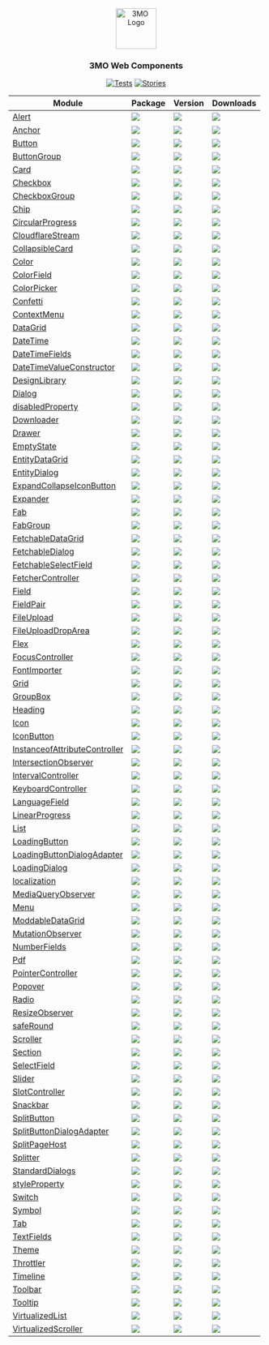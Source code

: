 
<div align="center">
<a href="https://3mo.de">
<img src="https://www.3mo.de/wp-content/themes/3mo/assets/images/logo_3mo.svg" alt="3MO Logo" width="80" height="80">
</a>

<h3>3MO Web Components</h3>

[![Tests](https://img.shields.io/github/actions/workflow/status/3mo-esolutions/web-components/development.yml?logo=github&style=for-the-badge&label=Tests)](https://3mo-esolutions.github.io/web-components/actions/workflows/development.yml)
[![Stories](https://img.shields.io/badge/-Stories-pink.svg?logo=storybook&style=for-the-badge)](https://3mo-esolutions.github.io/web-components/)


| Module  | Package | Version | Downloads |
| ------- | ------- | ------- | --------- |
| [Alert](packages/Alert) | [![](https://img.shields.io/badge/%403mo%2Falert-8A2BE2?style=for-the-badge&logo=npm&logoColor=red&color=white)](https://www.npmjs.com/package/@3mo/alert) | [![](https://img.shields.io/npm/v/%403mo%2Falert?style=for-the-badge&label=)](https://www.npmjs.com/package/@3mo/alert) | [![](https://img.shields.io/npm/dm/%403mo%2Falert?style=for-the-badge&label=&color=blue)](https://www.npmjs.com/package/@3mo/alert) |
| [Anchor](packages/Anchor) | [![](https://img.shields.io/badge/%403mo%2Fanchor-8A2BE2?style=for-the-badge&logo=npm&logoColor=red&color=white)](https://www.npmjs.com/package/@3mo/anchor) | [![](https://img.shields.io/npm/v/%403mo%2Fanchor?style=for-the-badge&label=)](https://www.npmjs.com/package/@3mo/anchor) | [![](https://img.shields.io/npm/dm/%403mo%2Fanchor?style=for-the-badge&label=&color=blue)](https://www.npmjs.com/package/@3mo/anchor) |
| [Button](packages/Button) | [![](https://img.shields.io/badge/%403mo%2Fbutton-8A2BE2?style=for-the-badge&logo=npm&logoColor=red&color=white)](https://www.npmjs.com/package/@3mo/button) | [![](https://img.shields.io/npm/v/%403mo%2Fbutton?style=for-the-badge&label=)](https://www.npmjs.com/package/@3mo/button) | [![](https://img.shields.io/npm/dm/%403mo%2Fbutton?style=for-the-badge&label=&color=blue)](https://www.npmjs.com/package/@3mo/button) |
| [ButtonGroup](packages/ButtonGroup) | [![](https://img.shields.io/badge/%403mo%2Fbutton--group-8A2BE2?style=for-the-badge&logo=npm&logoColor=red&color=white)](https://www.npmjs.com/package/@3mo/button-group) | [![](https://img.shields.io/npm/v/%403mo%2Fbutton-group?style=for-the-badge&label=)](https://www.npmjs.com/package/@3mo/button-group) | [![](https://img.shields.io/npm/dm/%403mo%2Fbutton-group?style=for-the-badge&label=&color=blue)](https://www.npmjs.com/package/@3mo/button-group) |
| [Card](packages/Card) | [![](https://img.shields.io/badge/%403mo%2Fcard-8A2BE2?style=for-the-badge&logo=npm&logoColor=red&color=white)](https://www.npmjs.com/package/@3mo/card) | [![](https://img.shields.io/npm/v/%403mo%2Fcard?style=for-the-badge&label=)](https://www.npmjs.com/package/@3mo/card) | [![](https://img.shields.io/npm/dm/%403mo%2Fcard?style=for-the-badge&label=&color=blue)](https://www.npmjs.com/package/@3mo/card) |
| [Checkbox](packages/Checkbox) | [![](https://img.shields.io/badge/%403mo%2Fcheckbox-8A2BE2?style=for-the-badge&logo=npm&logoColor=red&color=white)](https://www.npmjs.com/package/@3mo/checkbox) | [![](https://img.shields.io/npm/v/%403mo%2Fcheckbox?style=for-the-badge&label=)](https://www.npmjs.com/package/@3mo/checkbox) | [![](https://img.shields.io/npm/dm/%403mo%2Fcheckbox?style=for-the-badge&label=&color=blue)](https://www.npmjs.com/package/@3mo/checkbox) |
| [CheckboxGroup](packages/CheckboxGroup) | [![](https://img.shields.io/badge/%403mo%2Fcheckbox--group-8A2BE2?style=for-the-badge&logo=npm&logoColor=red&color=white)](https://www.npmjs.com/package/@3mo/checkbox-group) | [![](https://img.shields.io/npm/v/%403mo%2Fcheckbox-group?style=for-the-badge&label=)](https://www.npmjs.com/package/@3mo/checkbox-group) | [![](https://img.shields.io/npm/dm/%403mo%2Fcheckbox-group?style=for-the-badge&label=&color=blue)](https://www.npmjs.com/package/@3mo/checkbox-group) |
| [Chip](packages/Chip) | [![](https://img.shields.io/badge/%403mo%2Fchip-8A2BE2?style=for-the-badge&logo=npm&logoColor=red&color=white)](https://www.npmjs.com/package/@3mo/chip) | [![](https://img.shields.io/npm/v/%403mo%2Fchip?style=for-the-badge&label=)](https://www.npmjs.com/package/@3mo/chip) | [![](https://img.shields.io/npm/dm/%403mo%2Fchip?style=for-the-badge&label=&color=blue)](https://www.npmjs.com/package/@3mo/chip) |
| [CircularProgress](packages/CircularProgress) | [![](https://img.shields.io/badge/%403mo%2Fcircular--progress-8A2BE2?style=for-the-badge&logo=npm&logoColor=red&color=white)](https://www.npmjs.com/package/@3mo/circular-progress) | [![](https://img.shields.io/npm/v/%403mo%2Fcircular-progress?style=for-the-badge&label=)](https://www.npmjs.com/package/@3mo/circular-progress) | [![](https://img.shields.io/npm/dm/%403mo%2Fcircular-progress?style=for-the-badge&label=&color=blue)](https://www.npmjs.com/package/@3mo/circular-progress) |
| [CloudflareStream](packages/CloudflareStream) | [![](https://img.shields.io/badge/%403mo%2Fcloudflare--stream-8A2BE2?style=for-the-badge&logo=npm&logoColor=red&color=white)](https://www.npmjs.com/package/@3mo/cloudflare-stream) | [![](https://img.shields.io/npm/v/%403mo%2Fcloudflare-stream?style=for-the-badge&label=)](https://www.npmjs.com/package/@3mo/cloudflare-stream) | [![](https://img.shields.io/npm/dm/%403mo%2Fcloudflare-stream?style=for-the-badge&label=&color=blue)](https://www.npmjs.com/package/@3mo/cloudflare-stream) |
| [CollapsibleCard](packages/CollapsibleCard) | [![](https://img.shields.io/badge/%403mo%2Fcollapsible--card-8A2BE2?style=for-the-badge&logo=npm&logoColor=red&color=white)](https://www.npmjs.com/package/@3mo/collapsible-card) | [![](https://img.shields.io/npm/v/%403mo%2Fcollapsible-card?style=for-the-badge&label=)](https://www.npmjs.com/package/@3mo/collapsible-card) | [![](https://img.shields.io/npm/dm/%403mo%2Fcollapsible-card?style=for-the-badge&label=&color=blue)](https://www.npmjs.com/package/@3mo/collapsible-card) |
| [Color](packages/Color) | [![](https://img.shields.io/badge/%403mo%2Fcolor-8A2BE2?style=for-the-badge&logo=npm&logoColor=red&color=white)](https://www.npmjs.com/package/@3mo/color) | [![](https://img.shields.io/npm/v/%403mo%2Fcolor?style=for-the-badge&label=)](https://www.npmjs.com/package/@3mo/color) | [![](https://img.shields.io/npm/dm/%403mo%2Fcolor?style=for-the-badge&label=&color=blue)](https://www.npmjs.com/package/@3mo/color) |
| [ColorField](packages/ColorField) | [![](https://img.shields.io/badge/%403mo%2Fcolor--field-8A2BE2?style=for-the-badge&logo=npm&logoColor=red&color=white)](https://www.npmjs.com/package/@3mo/color-field) | [![](https://img.shields.io/npm/v/%403mo%2Fcolor-field?style=for-the-badge&label=)](https://www.npmjs.com/package/@3mo/color-field) | [![](https://img.shields.io/npm/dm/%403mo%2Fcolor-field?style=for-the-badge&label=&color=blue)](https://www.npmjs.com/package/@3mo/color-field) |
| [ColorPicker](packages/ColorPicker) | [![](https://img.shields.io/badge/%403mo%2Fcolor--picker-8A2BE2?style=for-the-badge&logo=npm&logoColor=red&color=white)](https://www.npmjs.com/package/@3mo/color-picker) | [![](https://img.shields.io/npm/v/%403mo%2Fcolor-picker?style=for-the-badge&label=)](https://www.npmjs.com/package/@3mo/color-picker) | [![](https://img.shields.io/npm/dm/%403mo%2Fcolor-picker?style=for-the-badge&label=&color=blue)](https://www.npmjs.com/package/@3mo/color-picker) |
| [Confetti](packages/Confetti) | [![](https://img.shields.io/badge/%403mo%2Fconfetti-8A2BE2?style=for-the-badge&logo=npm&logoColor=red&color=white)](https://www.npmjs.com/package/@3mo/confetti) | [![](https://img.shields.io/npm/v/%403mo%2Fconfetti?style=for-the-badge&label=)](https://www.npmjs.com/package/@3mo/confetti) | [![](https://img.shields.io/npm/dm/%403mo%2Fconfetti?style=for-the-badge&label=&color=blue)](https://www.npmjs.com/package/@3mo/confetti) |
| [ContextMenu](packages/ContextMenu) | [![](https://img.shields.io/badge/%403mo%2Fcontext--menu-8A2BE2?style=for-the-badge&logo=npm&logoColor=red&color=white)](https://www.npmjs.com/package/@3mo/context-menu) | [![](https://img.shields.io/npm/v/%403mo%2Fcontext-menu?style=for-the-badge&label=)](https://www.npmjs.com/package/@3mo/context-menu) | [![](https://img.shields.io/npm/dm/%403mo%2Fcontext-menu?style=for-the-badge&label=&color=blue)](https://www.npmjs.com/package/@3mo/context-menu) |
| [DataGrid](packages/DataGrid) | [![](https://img.shields.io/badge/%403mo%2Fdata--grid-8A2BE2?style=for-the-badge&logo=npm&logoColor=red&color=white)](https://www.npmjs.com/package/@3mo/data-grid) | [![](https://img.shields.io/npm/v/%403mo%2Fdata-grid?style=for-the-badge&label=)](https://www.npmjs.com/package/@3mo/data-grid) | [![](https://img.shields.io/npm/dm/%403mo%2Fdata-grid?style=for-the-badge&label=&color=blue)](https://www.npmjs.com/package/@3mo/data-grid) |
| [DateTime](packages/DateTime) | [![](https://img.shields.io/badge/%403mo%2Fdate--time-8A2BE2?style=for-the-badge&logo=npm&logoColor=red&color=white)](https://www.npmjs.com/package/@3mo/date-time) | [![](https://img.shields.io/npm/v/%403mo%2Fdate-time?style=for-the-badge&label=)](https://www.npmjs.com/package/@3mo/date-time) | [![](https://img.shields.io/npm/dm/%403mo%2Fdate-time?style=for-the-badge&label=&color=blue)](https://www.npmjs.com/package/@3mo/date-time) |
| [DateTimeFields](packages/DateTimeFields) | [![](https://img.shields.io/badge/%403mo%2Fdate--time--fields-8A2BE2?style=for-the-badge&logo=npm&logoColor=red&color=white)](https://www.npmjs.com/package/@3mo/date-time-fields) | [![](https://img.shields.io/npm/v/%403mo%2Fdate-time-fields?style=for-the-badge&label=)](https://www.npmjs.com/package/@3mo/date-time-fields) | [![](https://img.shields.io/npm/dm/%403mo%2Fdate-time-fields?style=for-the-badge&label=&color=blue)](https://www.npmjs.com/package/@3mo/date-time-fields) |
| [DateTimeValueConstructor](packages/DateTimeValueConstructor) | [![](https://img.shields.io/badge/%403mo%2Fdate--time--value--constructor-8A2BE2?style=for-the-badge&logo=npm&logoColor=red&color=white)](https://www.npmjs.com/package/@3mo/date-time-value-constructor) | [![](https://img.shields.io/npm/v/%403mo%2Fdate-time-value-constructor?style=for-the-badge&label=)](https://www.npmjs.com/package/@3mo/date-time-value-constructor) | [![](https://img.shields.io/npm/dm/%403mo%2Fdate-time-value-constructor?style=for-the-badge&label=&color=blue)](https://www.npmjs.com/package/@3mo/date-time-value-constructor) |
| [DesignLibrary](packages/DesignLibrary) | [![](https://img.shields.io/badge/%403mo%2Fdel-8A2BE2?style=for-the-badge&logo=npm&logoColor=red&color=white)](https://www.npmjs.com/package/@3mo/del) | [![](https://img.shields.io/npm/v/%403mo%2Fdel?style=for-the-badge&label=)](https://www.npmjs.com/package/@3mo/del) | [![](https://img.shields.io/npm/dm/%403mo%2Fdel?style=for-the-badge&label=&color=blue)](https://www.npmjs.com/package/@3mo/del) |
| [Dialog](packages/Dialog) | [![](https://img.shields.io/badge/%403mo%2Fdialog-8A2BE2?style=for-the-badge&logo=npm&logoColor=red&color=white)](https://www.npmjs.com/package/@3mo/dialog) | [![](https://img.shields.io/npm/v/%403mo%2Fdialog?style=for-the-badge&label=)](https://www.npmjs.com/package/@3mo/dialog) | [![](https://img.shields.io/npm/dm/%403mo%2Fdialog?style=for-the-badge&label=&color=blue)](https://www.npmjs.com/package/@3mo/dialog) |
| [disabledProperty](packages/disabledProperty) | [![](https://img.shields.io/badge/%403mo%2Fdisabled--property-8A2BE2?style=for-the-badge&logo=npm&logoColor=red&color=white)](https://www.npmjs.com/package/@3mo/disabled-property) | [![](https://img.shields.io/npm/v/%403mo%2Fdisabled-property?style=for-the-badge&label=)](https://www.npmjs.com/package/@3mo/disabled-property) | [![](https://img.shields.io/npm/dm/%403mo%2Fdisabled-property?style=for-the-badge&label=&color=blue)](https://www.npmjs.com/package/@3mo/disabled-property) |
| [Downloader](packages/Downloader) | [![](https://img.shields.io/badge/%403mo%2Fdownloader-8A2BE2?style=for-the-badge&logo=npm&logoColor=red&color=white)](https://www.npmjs.com/package/@3mo/downloader) | [![](https://img.shields.io/npm/v/%403mo%2Fdownloader?style=for-the-badge&label=)](https://www.npmjs.com/package/@3mo/downloader) | [![](https://img.shields.io/npm/dm/%403mo%2Fdownloader?style=for-the-badge&label=&color=blue)](https://www.npmjs.com/package/@3mo/downloader) |
| [Drawer](packages/Drawer) | [![](https://img.shields.io/badge/%403mo%2Fdrawer-8A2BE2?style=for-the-badge&logo=npm&logoColor=red&color=white)](https://www.npmjs.com/package/@3mo/drawer) | [![](https://img.shields.io/npm/v/%403mo%2Fdrawer?style=for-the-badge&label=)](https://www.npmjs.com/package/@3mo/drawer) | [![](https://img.shields.io/npm/dm/%403mo%2Fdrawer?style=for-the-badge&label=&color=blue)](https://www.npmjs.com/package/@3mo/drawer) |
| [EmptyState](packages/EmptyState) | [![](https://img.shields.io/badge/%403mo%2Fempty--state-8A2BE2?style=for-the-badge&logo=npm&logoColor=red&color=white)](https://www.npmjs.com/package/@3mo/empty-state) | [![](https://img.shields.io/npm/v/%403mo%2Fempty-state?style=for-the-badge&label=)](https://www.npmjs.com/package/@3mo/empty-state) | [![](https://img.shields.io/npm/dm/%403mo%2Fempty-state?style=for-the-badge&label=&color=blue)](https://www.npmjs.com/package/@3mo/empty-state) |
| [EntityDataGrid](packages/EntityDataGrid) | [![](https://img.shields.io/badge/%403mo%2Fentity--data--grid-8A2BE2?style=for-the-badge&logo=npm&logoColor=red&color=white)](https://www.npmjs.com/package/@3mo/entity-data-grid) | [![](https://img.shields.io/npm/v/%403mo%2Fentity-data-grid?style=for-the-badge&label=)](https://www.npmjs.com/package/@3mo/entity-data-grid) | [![](https://img.shields.io/npm/dm/%403mo%2Fentity-data-grid?style=for-the-badge&label=&color=blue)](https://www.npmjs.com/package/@3mo/entity-data-grid) |
| [EntityDialog](packages/EntityDialog) | [![](https://img.shields.io/badge/%403mo%2Fentity--dialog-8A2BE2?style=for-the-badge&logo=npm&logoColor=red&color=white)](https://www.npmjs.com/package/@3mo/entity-dialog) | [![](https://img.shields.io/npm/v/%403mo%2Fentity-dialog?style=for-the-badge&label=)](https://www.npmjs.com/package/@3mo/entity-dialog) | [![](https://img.shields.io/npm/dm/%403mo%2Fentity-dialog?style=for-the-badge&label=&color=blue)](https://www.npmjs.com/package/@3mo/entity-dialog) |
| [ExpandCollapseIconButton](packages/ExpandCollapseIconButton) | [![](https://img.shields.io/badge/%403mo%2Fexpand--collapse--icon--button-8A2BE2?style=for-the-badge&logo=npm&logoColor=red&color=white)](https://www.npmjs.com/package/@3mo/expand-collapse-icon-button) | [![](https://img.shields.io/npm/v/%403mo%2Fexpand-collapse-icon-button?style=for-the-badge&label=)](https://www.npmjs.com/package/@3mo/expand-collapse-icon-button) | [![](https://img.shields.io/npm/dm/%403mo%2Fexpand-collapse-icon-button?style=for-the-badge&label=&color=blue)](https://www.npmjs.com/package/@3mo/expand-collapse-icon-button) |
| [Expander](packages/Expander) | [![](https://img.shields.io/badge/%403mo%2Fexpander-8A2BE2?style=for-the-badge&logo=npm&logoColor=red&color=white)](https://www.npmjs.com/package/@3mo/expander) | [![](https://img.shields.io/npm/v/%403mo%2Fexpander?style=for-the-badge&label=)](https://www.npmjs.com/package/@3mo/expander) | [![](https://img.shields.io/npm/dm/%403mo%2Fexpander?style=for-the-badge&label=&color=blue)](https://www.npmjs.com/package/@3mo/expander) |
| [Fab](packages/Fab) | [![](https://img.shields.io/badge/%403mo%2Ffab-8A2BE2?style=for-the-badge&logo=npm&logoColor=red&color=white)](https://www.npmjs.com/package/@3mo/fab) | [![](https://img.shields.io/npm/v/%403mo%2Ffab?style=for-the-badge&label=)](https://www.npmjs.com/package/@3mo/fab) | [![](https://img.shields.io/npm/dm/%403mo%2Ffab?style=for-the-badge&label=&color=blue)](https://www.npmjs.com/package/@3mo/fab) |
| [FabGroup](packages/FabGroup) | [![](https://img.shields.io/badge/%403mo%2Ffab--group-8A2BE2?style=for-the-badge&logo=npm&logoColor=red&color=white)](https://www.npmjs.com/package/@3mo/fab-group) | [![](https://img.shields.io/npm/v/%403mo%2Ffab-group?style=for-the-badge&label=)](https://www.npmjs.com/package/@3mo/fab-group) | [![](https://img.shields.io/npm/dm/%403mo%2Ffab-group?style=for-the-badge&label=&color=blue)](https://www.npmjs.com/package/@3mo/fab-group) |
| [FetchableDataGrid](packages/FetchableDataGrid) | [![](https://img.shields.io/badge/%403mo%2Ffetchable--data--grid-8A2BE2?style=for-the-badge&logo=npm&logoColor=red&color=white)](https://www.npmjs.com/package/@3mo/fetchable-data-grid) | [![](https://img.shields.io/npm/v/%403mo%2Ffetchable-data-grid?style=for-the-badge&label=)](https://www.npmjs.com/package/@3mo/fetchable-data-grid) | [![](https://img.shields.io/npm/dm/%403mo%2Ffetchable-data-grid?style=for-the-badge&label=&color=blue)](https://www.npmjs.com/package/@3mo/fetchable-data-grid) |
| [FetchableDialog](packages/FetchableDialog) | [![](https://img.shields.io/badge/%403mo%2Ffetchable--dialog-8A2BE2?style=for-the-badge&logo=npm&logoColor=red&color=white)](https://www.npmjs.com/package/@3mo/fetchable-dialog) | [![](https://img.shields.io/npm/v/%403mo%2Ffetchable-dialog?style=for-the-badge&label=)](https://www.npmjs.com/package/@3mo/fetchable-dialog) | [![](https://img.shields.io/npm/dm/%403mo%2Ffetchable-dialog?style=for-the-badge&label=&color=blue)](https://www.npmjs.com/package/@3mo/fetchable-dialog) |
| [FetchableSelectField](packages/FetchableSelectField) | [![](https://img.shields.io/badge/%403mo%2Ffetchable--select--field-8A2BE2?style=for-the-badge&logo=npm&logoColor=red&color=white)](https://www.npmjs.com/package/@3mo/fetchable-select-field) | [![](https://img.shields.io/npm/v/%403mo%2Ffetchable-select-field?style=for-the-badge&label=)](https://www.npmjs.com/package/@3mo/fetchable-select-field) | [![](https://img.shields.io/npm/dm/%403mo%2Ffetchable-select-field?style=for-the-badge&label=&color=blue)](https://www.npmjs.com/package/@3mo/fetchable-select-field) |
| [FetcherController](packages/FetcherController) | [![](https://img.shields.io/badge/%403mo%2Ffetcher--controller-8A2BE2?style=for-the-badge&logo=npm&logoColor=red&color=white)](https://www.npmjs.com/package/@3mo/fetcher-controller) | [![](https://img.shields.io/npm/v/%403mo%2Ffetcher-controller?style=for-the-badge&label=)](https://www.npmjs.com/package/@3mo/fetcher-controller) | [![](https://img.shields.io/npm/dm/%403mo%2Ffetcher-controller?style=for-the-badge&label=&color=blue)](https://www.npmjs.com/package/@3mo/fetcher-controller) |
| [Field](packages/Field) | [![](https://img.shields.io/badge/%403mo%2Ffield-8A2BE2?style=for-the-badge&logo=npm&logoColor=red&color=white)](https://www.npmjs.com/package/@3mo/field) | [![](https://img.shields.io/npm/v/%403mo%2Ffield?style=for-the-badge&label=)](https://www.npmjs.com/package/@3mo/field) | [![](https://img.shields.io/npm/dm/%403mo%2Ffield?style=for-the-badge&label=&color=blue)](https://www.npmjs.com/package/@3mo/field) |
| [FieldPair](packages/FieldPair) | [![](https://img.shields.io/badge/%403mo%2Ffield--pair-8A2BE2?style=for-the-badge&logo=npm&logoColor=red&color=white)](https://www.npmjs.com/package/@3mo/field-pair) | [![](https://img.shields.io/npm/v/%403mo%2Ffield-pair?style=for-the-badge&label=)](https://www.npmjs.com/package/@3mo/field-pair) | [![](https://img.shields.io/npm/dm/%403mo%2Ffield-pair?style=for-the-badge&label=&color=blue)](https://www.npmjs.com/package/@3mo/field-pair) |
| [FileUpload](packages/FileUpload) | [![](https://img.shields.io/badge/%403mo%2Ffile--upload-8A2BE2?style=for-the-badge&logo=npm&logoColor=red&color=white)](https://www.npmjs.com/package/@3mo/file-upload) | [![](https://img.shields.io/npm/v/%403mo%2Ffile-upload?style=for-the-badge&label=)](https://www.npmjs.com/package/@3mo/file-upload) | [![](https://img.shields.io/npm/dm/%403mo%2Ffile-upload?style=for-the-badge&label=&color=blue)](https://www.npmjs.com/package/@3mo/file-upload) |
| [FileUploadDropArea](packages/FileUploadDropArea) | [![](https://img.shields.io/badge/%403mo%2Ffile--upload--drop--area-8A2BE2?style=for-the-badge&logo=npm&logoColor=red&color=white)](https://www.npmjs.com/package/@3mo/file-upload-drop-area) | [![](https://img.shields.io/npm/v/%403mo%2Ffile-upload-drop-area?style=for-the-badge&label=)](https://www.npmjs.com/package/@3mo/file-upload-drop-area) | [![](https://img.shields.io/npm/dm/%403mo%2Ffile-upload-drop-area?style=for-the-badge&label=&color=blue)](https://www.npmjs.com/package/@3mo/file-upload-drop-area) |
| [Flex](packages/Flex) | [![](https://img.shields.io/badge/%403mo%2Fflex-8A2BE2?style=for-the-badge&logo=npm&logoColor=red&color=white)](https://www.npmjs.com/package/@3mo/flex) | [![](https://img.shields.io/npm/v/%403mo%2Fflex?style=for-the-badge&label=)](https://www.npmjs.com/package/@3mo/flex) | [![](https://img.shields.io/npm/dm/%403mo%2Fflex?style=for-the-badge&label=&color=blue)](https://www.npmjs.com/package/@3mo/flex) |
| [FocusController](packages/FocusController) | [![](https://img.shields.io/badge/%403mo%2Ffocus--controller-8A2BE2?style=for-the-badge&logo=npm&logoColor=red&color=white)](https://www.npmjs.com/package/@3mo/focus-controller) | [![](https://img.shields.io/npm/v/%403mo%2Ffocus-controller?style=for-the-badge&label=)](https://www.npmjs.com/package/@3mo/focus-controller) | [![](https://img.shields.io/npm/dm/%403mo%2Ffocus-controller?style=for-the-badge&label=&color=blue)](https://www.npmjs.com/package/@3mo/focus-controller) |
| [FontImporter](packages/FontImporter) | [![](https://img.shields.io/badge/%403mo%2Ffont--importer-8A2BE2?style=for-the-badge&logo=npm&logoColor=red&color=white)](https://www.npmjs.com/package/@3mo/font-importer) | [![](https://img.shields.io/npm/v/%403mo%2Ffont-importer?style=for-the-badge&label=)](https://www.npmjs.com/package/@3mo/font-importer) | [![](https://img.shields.io/npm/dm/%403mo%2Ffont-importer?style=for-the-badge&label=&color=blue)](https://www.npmjs.com/package/@3mo/font-importer) |
| [Grid](packages/Grid) | [![](https://img.shields.io/badge/%403mo%2Fgrid-8A2BE2?style=for-the-badge&logo=npm&logoColor=red&color=white)](https://www.npmjs.com/package/@3mo/grid) | [![](https://img.shields.io/npm/v/%403mo%2Fgrid?style=for-the-badge&label=)](https://www.npmjs.com/package/@3mo/grid) | [![](https://img.shields.io/npm/dm/%403mo%2Fgrid?style=for-the-badge&label=&color=blue)](https://www.npmjs.com/package/@3mo/grid) |
| [GroupBox](packages/GroupBox) | [![](https://img.shields.io/badge/%403mo%2Fgroup--box-8A2BE2?style=for-the-badge&logo=npm&logoColor=red&color=white)](https://www.npmjs.com/package/@3mo/group-box) | [![](https://img.shields.io/npm/v/%403mo%2Fgroup-box?style=for-the-badge&label=)](https://www.npmjs.com/package/@3mo/group-box) | [![](https://img.shields.io/npm/dm/%403mo%2Fgroup-box?style=for-the-badge&label=&color=blue)](https://www.npmjs.com/package/@3mo/group-box) |
| [Heading](packages/Heading) | [![](https://img.shields.io/badge/%403mo%2Fheading-8A2BE2?style=for-the-badge&logo=npm&logoColor=red&color=white)](https://www.npmjs.com/package/@3mo/heading) | [![](https://img.shields.io/npm/v/%403mo%2Fheading?style=for-the-badge&label=)](https://www.npmjs.com/package/@3mo/heading) | [![](https://img.shields.io/npm/dm/%403mo%2Fheading?style=for-the-badge&label=&color=blue)](https://www.npmjs.com/package/@3mo/heading) |
| [Icon](packages/Icon) | [![](https://img.shields.io/badge/%403mo%2Ficon-8A2BE2?style=for-the-badge&logo=npm&logoColor=red&color=white)](https://www.npmjs.com/package/@3mo/icon) | [![](https://img.shields.io/npm/v/%403mo%2Ficon?style=for-the-badge&label=)](https://www.npmjs.com/package/@3mo/icon) | [![](https://img.shields.io/npm/dm/%403mo%2Ficon?style=for-the-badge&label=&color=blue)](https://www.npmjs.com/package/@3mo/icon) |
| [IconButton](packages/IconButton) | [![](https://img.shields.io/badge/%403mo%2Ficon--button-8A2BE2?style=for-the-badge&logo=npm&logoColor=red&color=white)](https://www.npmjs.com/package/@3mo/icon-button) | [![](https://img.shields.io/npm/v/%403mo%2Ficon-button?style=for-the-badge&label=)](https://www.npmjs.com/package/@3mo/icon-button) | [![](https://img.shields.io/npm/dm/%403mo%2Ficon-button?style=for-the-badge&label=&color=blue)](https://www.npmjs.com/package/@3mo/icon-button) |
| [InstanceofAttributeController](packages/InstanceofAttributeController) | [![](https://img.shields.io/badge/%403mo%2Finstanceof--attribute--controller-8A2BE2?style=for-the-badge&logo=npm&logoColor=red&color=white)](https://www.npmjs.com/package/@3mo/instanceof-attribute-controller) | [![](https://img.shields.io/npm/v/%403mo%2Finstanceof-attribute-controller?style=for-the-badge&label=)](https://www.npmjs.com/package/@3mo/instanceof-attribute-controller) | [![](https://img.shields.io/npm/dm/%403mo%2Finstanceof-attribute-controller?style=for-the-badge&label=&color=blue)](https://www.npmjs.com/package/@3mo/instanceof-attribute-controller) |
| [IntersectionObserver](packages/IntersectionObserver) | [![](https://img.shields.io/badge/%403mo%2Fintersection--observer-8A2BE2?style=for-the-badge&logo=npm&logoColor=red&color=white)](https://www.npmjs.com/package/@3mo/intersection-observer) | [![](https://img.shields.io/npm/v/%403mo%2Fintersection-observer?style=for-the-badge&label=)](https://www.npmjs.com/package/@3mo/intersection-observer) | [![](https://img.shields.io/npm/dm/%403mo%2Fintersection-observer?style=for-the-badge&label=&color=blue)](https://www.npmjs.com/package/@3mo/intersection-observer) |
| [IntervalController](packages/IntervalController) | [![](https://img.shields.io/badge/%403mo%2Finterval--controller-8A2BE2?style=for-the-badge&logo=npm&logoColor=red&color=white)](https://www.npmjs.com/package/@3mo/interval-controller) | [![](https://img.shields.io/npm/v/%403mo%2Finterval-controller?style=for-the-badge&label=)](https://www.npmjs.com/package/@3mo/interval-controller) | [![](https://img.shields.io/npm/dm/%403mo%2Finterval-controller?style=for-the-badge&label=&color=blue)](https://www.npmjs.com/package/@3mo/interval-controller) |
| [KeyboardController](packages/KeyboardController) | [![](https://img.shields.io/badge/%403mo%2Fkeyboard--controller-8A2BE2?style=for-the-badge&logo=npm&logoColor=red&color=white)](https://www.npmjs.com/package/@3mo/keyboard-controller) | [![](https://img.shields.io/npm/v/%403mo%2Fkeyboard-controller?style=for-the-badge&label=)](https://www.npmjs.com/package/@3mo/keyboard-controller) | [![](https://img.shields.io/npm/dm/%403mo%2Fkeyboard-controller?style=for-the-badge&label=&color=blue)](https://www.npmjs.com/package/@3mo/keyboard-controller) |
| [LanguageField](packages/LanguageField) | [![](https://img.shields.io/badge/%403mo%2Flanguage--field-8A2BE2?style=for-the-badge&logo=npm&logoColor=red&color=white)](https://www.npmjs.com/package/@3mo/language-field) | [![](https://img.shields.io/npm/v/%403mo%2Flanguage-field?style=for-the-badge&label=)](https://www.npmjs.com/package/@3mo/language-field) | [![](https://img.shields.io/npm/dm/%403mo%2Flanguage-field?style=for-the-badge&label=&color=blue)](https://www.npmjs.com/package/@3mo/language-field) |
| [LinearProgress](packages/LinearProgress) | [![](https://img.shields.io/badge/%403mo%2Flinear--progress-8A2BE2?style=for-the-badge&logo=npm&logoColor=red&color=white)](https://www.npmjs.com/package/@3mo/linear-progress) | [![](https://img.shields.io/npm/v/%403mo%2Flinear-progress?style=for-the-badge&label=)](https://www.npmjs.com/package/@3mo/linear-progress) | [![](https://img.shields.io/npm/dm/%403mo%2Flinear-progress?style=for-the-badge&label=&color=blue)](https://www.npmjs.com/package/@3mo/linear-progress) |
| [List](packages/List) | [![](https://img.shields.io/badge/%403mo%2Flist-8A2BE2?style=for-the-badge&logo=npm&logoColor=red&color=white)](https://www.npmjs.com/package/@3mo/list) | [![](https://img.shields.io/npm/v/%403mo%2Flist?style=for-the-badge&label=)](https://www.npmjs.com/package/@3mo/list) | [![](https://img.shields.io/npm/dm/%403mo%2Flist?style=for-the-badge&label=&color=blue)](https://www.npmjs.com/package/@3mo/list) |
| [LoadingButton](packages/LoadingButton) | [![](https://img.shields.io/badge/%403mo%2Floading--button-8A2BE2?style=for-the-badge&logo=npm&logoColor=red&color=white)](https://www.npmjs.com/package/@3mo/loading-button) | [![](https://img.shields.io/npm/v/%403mo%2Floading-button?style=for-the-badge&label=)](https://www.npmjs.com/package/@3mo/loading-button) | [![](https://img.shields.io/npm/dm/%403mo%2Floading-button?style=for-the-badge&label=&color=blue)](https://www.npmjs.com/package/@3mo/loading-button) |
| [LoadingButtonDialogAdapter](packages/LoadingButtonDialogAdapter) | [![](https://img.shields.io/badge/%403mo%2Floading--button--dialog--adapter-8A2BE2?style=for-the-badge&logo=npm&logoColor=red&color=white)](https://www.npmjs.com/package/@3mo/loading-button-dialog-adapter) | [![](https://img.shields.io/npm/v/%403mo%2Floading-button-dialog-adapter?style=for-the-badge&label=)](https://www.npmjs.com/package/@3mo/loading-button-dialog-adapter) | [![](https://img.shields.io/npm/dm/%403mo%2Floading-button-dialog-adapter?style=for-the-badge&label=&color=blue)](https://www.npmjs.com/package/@3mo/loading-button-dialog-adapter) |
| [LoadingDialog](packages/LoadingDialog) | [![](https://img.shields.io/badge/%403mo%2Floading--dialog-8A2BE2?style=for-the-badge&logo=npm&logoColor=red&color=white)](https://www.npmjs.com/package/@3mo/loading-dialog) | [![](https://img.shields.io/npm/v/%403mo%2Floading-dialog?style=for-the-badge&label=)](https://www.npmjs.com/package/@3mo/loading-dialog) | [![](https://img.shields.io/npm/dm/%403mo%2Floading-dialog?style=for-the-badge&label=&color=blue)](https://www.npmjs.com/package/@3mo/loading-dialog) |
| [localization](packages/localization) | [![](https://img.shields.io/badge/%403mo%2Flocalization-8A2BE2?style=for-the-badge&logo=npm&logoColor=red&color=white)](https://www.npmjs.com/package/@3mo/localization) | [![](https://img.shields.io/npm/v/%403mo%2Flocalization?style=for-the-badge&label=)](https://www.npmjs.com/package/@3mo/localization) | [![](https://img.shields.io/npm/dm/%403mo%2Flocalization?style=for-the-badge&label=&color=blue)](https://www.npmjs.com/package/@3mo/localization) |
| [MediaQueryObserver](packages/MediaQueryObserver) | [![](https://img.shields.io/badge/%403mo%2Fmedia--query--observer-8A2BE2?style=for-the-badge&logo=npm&logoColor=red&color=white)](https://www.npmjs.com/package/@3mo/media-query-observer) | [![](https://img.shields.io/npm/v/%403mo%2Fmedia-query-observer?style=for-the-badge&label=)](https://www.npmjs.com/package/@3mo/media-query-observer) | [![](https://img.shields.io/npm/dm/%403mo%2Fmedia-query-observer?style=for-the-badge&label=&color=blue)](https://www.npmjs.com/package/@3mo/media-query-observer) |
| [Menu](packages/Menu) | [![](https://img.shields.io/badge/%403mo%2Fmenu-8A2BE2?style=for-the-badge&logo=npm&logoColor=red&color=white)](https://www.npmjs.com/package/@3mo/menu) | [![](https://img.shields.io/npm/v/%403mo%2Fmenu?style=for-the-badge&label=)](https://www.npmjs.com/package/@3mo/menu) | [![](https://img.shields.io/npm/dm/%403mo%2Fmenu?style=for-the-badge&label=&color=blue)](https://www.npmjs.com/package/@3mo/menu) |
| [ModdableDataGrid](packages/ModdableDataGrid) | [![](https://img.shields.io/badge/%403mo%2Fmoddable--data--grid-8A2BE2?style=for-the-badge&logo=npm&logoColor=red&color=white)](https://www.npmjs.com/package/@3mo/moddable-data-grid) | [![](https://img.shields.io/npm/v/%403mo%2Fmoddable-data-grid?style=for-the-badge&label=)](https://www.npmjs.com/package/@3mo/moddable-data-grid) | [![](https://img.shields.io/npm/dm/%403mo%2Fmoddable-data-grid?style=for-the-badge&label=&color=blue)](https://www.npmjs.com/package/@3mo/moddable-data-grid) |
| [MutationObserver](packages/MutationObserver) | [![](https://img.shields.io/badge/%403mo%2Fmutation--observer-8A2BE2?style=for-the-badge&logo=npm&logoColor=red&color=white)](https://www.npmjs.com/package/@3mo/mutation-observer) | [![](https://img.shields.io/npm/v/%403mo%2Fmutation-observer?style=for-the-badge&label=)](https://www.npmjs.com/package/@3mo/mutation-observer) | [![](https://img.shields.io/npm/dm/%403mo%2Fmutation-observer?style=for-the-badge&label=&color=blue)](https://www.npmjs.com/package/@3mo/mutation-observer) |
| [NumberFields](packages/NumberFields) | [![](https://img.shields.io/badge/%403mo%2Fnumber--fields-8A2BE2?style=for-the-badge&logo=npm&logoColor=red&color=white)](https://www.npmjs.com/package/@3mo/number-fields) | [![](https://img.shields.io/npm/v/%403mo%2Fnumber-fields?style=for-the-badge&label=)](https://www.npmjs.com/package/@3mo/number-fields) | [![](https://img.shields.io/npm/dm/%403mo%2Fnumber-fields?style=for-the-badge&label=&color=blue)](https://www.npmjs.com/package/@3mo/number-fields) |
| [Pdf](packages/Pdf) | [![](https://img.shields.io/badge/%403mo%2Fpdf-8A2BE2?style=for-the-badge&logo=npm&logoColor=red&color=white)](https://www.npmjs.com/package/@3mo/pdf) | [![](https://img.shields.io/npm/v/%403mo%2Fpdf?style=for-the-badge&label=)](https://www.npmjs.com/package/@3mo/pdf) | [![](https://img.shields.io/npm/dm/%403mo%2Fpdf?style=for-the-badge&label=&color=blue)](https://www.npmjs.com/package/@3mo/pdf) |
| [PointerController](packages/PointerController) | [![](https://img.shields.io/badge/%403mo%2Fpointer--controller-8A2BE2?style=for-the-badge&logo=npm&logoColor=red&color=white)](https://www.npmjs.com/package/@3mo/pointer-controller) | [![](https://img.shields.io/npm/v/%403mo%2Fpointer-controller?style=for-the-badge&label=)](https://www.npmjs.com/package/@3mo/pointer-controller) | [![](https://img.shields.io/npm/dm/%403mo%2Fpointer-controller?style=for-the-badge&label=&color=blue)](https://www.npmjs.com/package/@3mo/pointer-controller) |
| [Popover](packages/Popover) | [![](https://img.shields.io/badge/%403mo%2Fpopover-8A2BE2?style=for-the-badge&logo=npm&logoColor=red&color=white)](https://www.npmjs.com/package/@3mo/popover) | [![](https://img.shields.io/npm/v/%403mo%2Fpopover?style=for-the-badge&label=)](https://www.npmjs.com/package/@3mo/popover) | [![](https://img.shields.io/npm/dm/%403mo%2Fpopover?style=for-the-badge&label=&color=blue)](https://www.npmjs.com/package/@3mo/popover) |
| [Radio](packages/Radio) | [![](https://img.shields.io/badge/%403mo%2Fradio-8A2BE2?style=for-the-badge&logo=npm&logoColor=red&color=white)](https://www.npmjs.com/package/@3mo/radio) | [![](https://img.shields.io/npm/v/%403mo%2Fradio?style=for-the-badge&label=)](https://www.npmjs.com/package/@3mo/radio) | [![](https://img.shields.io/npm/dm/%403mo%2Fradio?style=for-the-badge&label=&color=blue)](https://www.npmjs.com/package/@3mo/radio) |
| [ResizeObserver](packages/ResizeObserver) | [![](https://img.shields.io/badge/%403mo%2Fresize--observer-8A2BE2?style=for-the-badge&logo=npm&logoColor=red&color=white)](https://www.npmjs.com/package/@3mo/resize-observer) | [![](https://img.shields.io/npm/v/%403mo%2Fresize-observer?style=for-the-badge&label=)](https://www.npmjs.com/package/@3mo/resize-observer) | [![](https://img.shields.io/npm/dm/%403mo%2Fresize-observer?style=for-the-badge&label=&color=blue)](https://www.npmjs.com/package/@3mo/resize-observer) |
| [safeRound](packages/safeRound) | [![](https://img.shields.io/badge/%403mo%2Fsafe--round-8A2BE2?style=for-the-badge&logo=npm&logoColor=red&color=white)](https://www.npmjs.com/package/@3mo/safe-round) | [![](https://img.shields.io/npm/v/%403mo%2Fsafe-round?style=for-the-badge&label=)](https://www.npmjs.com/package/@3mo/safe-round) | [![](https://img.shields.io/npm/dm/%403mo%2Fsafe-round?style=for-the-badge&label=&color=blue)](https://www.npmjs.com/package/@3mo/safe-round) |
| [Scroller](packages/Scroller) | [![](https://img.shields.io/badge/%403mo%2Fscroller-8A2BE2?style=for-the-badge&logo=npm&logoColor=red&color=white)](https://www.npmjs.com/package/@3mo/scroller) | [![](https://img.shields.io/npm/v/%403mo%2Fscroller?style=for-the-badge&label=)](https://www.npmjs.com/package/@3mo/scroller) | [![](https://img.shields.io/npm/dm/%403mo%2Fscroller?style=for-the-badge&label=&color=blue)](https://www.npmjs.com/package/@3mo/scroller) |
| [Section](packages/Section) | [![](https://img.shields.io/badge/%403mo%2Fsection-8A2BE2?style=for-the-badge&logo=npm&logoColor=red&color=white)](https://www.npmjs.com/package/@3mo/section) | [![](https://img.shields.io/npm/v/%403mo%2Fsection?style=for-the-badge&label=)](https://www.npmjs.com/package/@3mo/section) | [![](https://img.shields.io/npm/dm/%403mo%2Fsection?style=for-the-badge&label=&color=blue)](https://www.npmjs.com/package/@3mo/section) |
| [SelectField](packages/SelectField) | [![](https://img.shields.io/badge/%403mo%2Fselect--field-8A2BE2?style=for-the-badge&logo=npm&logoColor=red&color=white)](https://www.npmjs.com/package/@3mo/select-field) | [![](https://img.shields.io/npm/v/%403mo%2Fselect-field?style=for-the-badge&label=)](https://www.npmjs.com/package/@3mo/select-field) | [![](https://img.shields.io/npm/dm/%403mo%2Fselect-field?style=for-the-badge&label=&color=blue)](https://www.npmjs.com/package/@3mo/select-field) |
| [Slider](packages/Slider) | [![](https://img.shields.io/badge/%403mo%2Fslider-8A2BE2?style=for-the-badge&logo=npm&logoColor=red&color=white)](https://www.npmjs.com/package/@3mo/slider) | [![](https://img.shields.io/npm/v/%403mo%2Fslider?style=for-the-badge&label=)](https://www.npmjs.com/package/@3mo/slider) | [![](https://img.shields.io/npm/dm/%403mo%2Fslider?style=for-the-badge&label=&color=blue)](https://www.npmjs.com/package/@3mo/slider) |
| [SlotController](packages/SlotController) | [![](https://img.shields.io/badge/%403mo%2Fslot--controller-8A2BE2?style=for-the-badge&logo=npm&logoColor=red&color=white)](https://www.npmjs.com/package/@3mo/slot-controller) | [![](https://img.shields.io/npm/v/%403mo%2Fslot-controller?style=for-the-badge&label=)](https://www.npmjs.com/package/@3mo/slot-controller) | [![](https://img.shields.io/npm/dm/%403mo%2Fslot-controller?style=for-the-badge&label=&color=blue)](https://www.npmjs.com/package/@3mo/slot-controller) |
| [Snackbar](packages/Snackbar) | [![](https://img.shields.io/badge/%403mo%2Fsnackbar-8A2BE2?style=for-the-badge&logo=npm&logoColor=red&color=white)](https://www.npmjs.com/package/@3mo/snackbar) | [![](https://img.shields.io/npm/v/%403mo%2Fsnackbar?style=for-the-badge&label=)](https://www.npmjs.com/package/@3mo/snackbar) | [![](https://img.shields.io/npm/dm/%403mo%2Fsnackbar?style=for-the-badge&label=&color=blue)](https://www.npmjs.com/package/@3mo/snackbar) |
| [SplitButton](packages/SplitButton) | [![](https://img.shields.io/badge/%403mo%2Fsplit--button-8A2BE2?style=for-the-badge&logo=npm&logoColor=red&color=white)](https://www.npmjs.com/package/@3mo/split-button) | [![](https://img.shields.io/npm/v/%403mo%2Fsplit-button?style=for-the-badge&label=)](https://www.npmjs.com/package/@3mo/split-button) | [![](https://img.shields.io/npm/dm/%403mo%2Fsplit-button?style=for-the-badge&label=&color=blue)](https://www.npmjs.com/package/@3mo/split-button) |
| [SplitButtonDialogAdapter](packages/SplitButtonDialogAdapter) | [![](https://img.shields.io/badge/%403mo%2Fsplit--button--dialog--adapter-8A2BE2?style=for-the-badge&logo=npm&logoColor=red&color=white)](https://www.npmjs.com/package/@3mo/split-button-dialog-adapter) | [![](https://img.shields.io/npm/v/%403mo%2Fsplit-button-dialog-adapter?style=for-the-badge&label=)](https://www.npmjs.com/package/@3mo/split-button-dialog-adapter) | [![](https://img.shields.io/npm/dm/%403mo%2Fsplit-button-dialog-adapter?style=for-the-badge&label=&color=blue)](https://www.npmjs.com/package/@3mo/split-button-dialog-adapter) |
| [SplitPageHost](packages/SplitPageHost) | [![](https://img.shields.io/badge/%403mo%2Fsplit--page--host-8A2BE2?style=for-the-badge&logo=npm&logoColor=red&color=white)](https://www.npmjs.com/package/@3mo/split-page-host) | [![](https://img.shields.io/npm/v/%403mo%2Fsplit-page-host?style=for-the-badge&label=)](https://www.npmjs.com/package/@3mo/split-page-host) | [![](https://img.shields.io/npm/dm/%403mo%2Fsplit-page-host?style=for-the-badge&label=&color=blue)](https://www.npmjs.com/package/@3mo/split-page-host) |
| [Splitter](packages/Splitter) | [![](https://img.shields.io/badge/%403mo%2Fsplitter-8A2BE2?style=for-the-badge&logo=npm&logoColor=red&color=white)](https://www.npmjs.com/package/@3mo/splitter) | [![](https://img.shields.io/npm/v/%403mo%2Fsplitter?style=for-the-badge&label=)](https://www.npmjs.com/package/@3mo/splitter) | [![](https://img.shields.io/npm/dm/%403mo%2Fsplitter?style=for-the-badge&label=&color=blue)](https://www.npmjs.com/package/@3mo/splitter) |
| [StandardDialogs](packages/StandardDialogs) | [![](https://img.shields.io/badge/%403mo%2Fstandard--dialogs-8A2BE2?style=for-the-badge&logo=npm&logoColor=red&color=white)](https://www.npmjs.com/package/@3mo/standard-dialogs) | [![](https://img.shields.io/npm/v/%403mo%2Fstandard-dialogs?style=for-the-badge&label=)](https://www.npmjs.com/package/@3mo/standard-dialogs) | [![](https://img.shields.io/npm/dm/%403mo%2Fstandard-dialogs?style=for-the-badge&label=&color=blue)](https://www.npmjs.com/package/@3mo/standard-dialogs) |
| [styleProperty](packages/styleProperty) | [![](https://img.shields.io/badge/%403mo%2Fstyle--property-8A2BE2?style=for-the-badge&logo=npm&logoColor=red&color=white)](https://www.npmjs.com/package/@3mo/style-property) | [![](https://img.shields.io/npm/v/%403mo%2Fstyle-property?style=for-the-badge&label=)](https://www.npmjs.com/package/@3mo/style-property) | [![](https://img.shields.io/npm/dm/%403mo%2Fstyle-property?style=for-the-badge&label=&color=blue)](https://www.npmjs.com/package/@3mo/style-property) |
| [Switch](packages/Switch) | [![](https://img.shields.io/badge/%403mo%2Fswitch-8A2BE2?style=for-the-badge&logo=npm&logoColor=red&color=white)](https://www.npmjs.com/package/@3mo/switch) | [![](https://img.shields.io/npm/v/%403mo%2Fswitch?style=for-the-badge&label=)](https://www.npmjs.com/package/@3mo/switch) | [![](https://img.shields.io/npm/dm/%403mo%2Fswitch?style=for-the-badge&label=&color=blue)](https://www.npmjs.com/package/@3mo/switch) |
| [Symbol](packages/Symbol) | [![](https://img.shields.io/badge/%403mo%2Fsymbol-8A2BE2?style=for-the-badge&logo=npm&logoColor=red&color=white)](https://www.npmjs.com/package/@3mo/symbol) | [![](https://img.shields.io/npm/v/%403mo%2Fsymbol?style=for-the-badge&label=)](https://www.npmjs.com/package/@3mo/symbol) | [![](https://img.shields.io/npm/dm/%403mo%2Fsymbol?style=for-the-badge&label=&color=blue)](https://www.npmjs.com/package/@3mo/symbol) |
| [Tab](packages/Tab) | [![](https://img.shields.io/badge/%403mo%2Ftab-8A2BE2?style=for-the-badge&logo=npm&logoColor=red&color=white)](https://www.npmjs.com/package/@3mo/tab) | [![](https://img.shields.io/npm/v/%403mo%2Ftab?style=for-the-badge&label=)](https://www.npmjs.com/package/@3mo/tab) | [![](https://img.shields.io/npm/dm/%403mo%2Ftab?style=for-the-badge&label=&color=blue)](https://www.npmjs.com/package/@3mo/tab) |
| [TextFields](packages/TextFields) | [![](https://img.shields.io/badge/%403mo%2Ftext--fields-8A2BE2?style=for-the-badge&logo=npm&logoColor=red&color=white)](https://www.npmjs.com/package/@3mo/text-fields) | [![](https://img.shields.io/npm/v/%403mo%2Ftext-fields?style=for-the-badge&label=)](https://www.npmjs.com/package/@3mo/text-fields) | [![](https://img.shields.io/npm/dm/%403mo%2Ftext-fields?style=for-the-badge&label=&color=blue)](https://www.npmjs.com/package/@3mo/text-fields) |
| [Theme](packages/Theme) | [![](https://img.shields.io/badge/%403mo%2Ftheme-8A2BE2?style=for-the-badge&logo=npm&logoColor=red&color=white)](https://www.npmjs.com/package/@3mo/theme) | [![](https://img.shields.io/npm/v/%403mo%2Ftheme?style=for-the-badge&label=)](https://www.npmjs.com/package/@3mo/theme) | [![](https://img.shields.io/npm/dm/%403mo%2Ftheme?style=for-the-badge&label=&color=blue)](https://www.npmjs.com/package/@3mo/theme) |
| [Throttler](packages/Throttler) | [![](https://img.shields.io/badge/%403mo%2Fthrottler-8A2BE2?style=for-the-badge&logo=npm&logoColor=red&color=white)](https://www.npmjs.com/package/@3mo/throttler) | [![](https://img.shields.io/npm/v/%403mo%2Fthrottler?style=for-the-badge&label=)](https://www.npmjs.com/package/@3mo/throttler) | [![](https://img.shields.io/npm/dm/%403mo%2Fthrottler?style=for-the-badge&label=&color=blue)](https://www.npmjs.com/package/@3mo/throttler) |
| [Timeline](packages/Timeline) | [![](https://img.shields.io/badge/%403mo%2Ftimeline-8A2BE2?style=for-the-badge&logo=npm&logoColor=red&color=white)](https://www.npmjs.com/package/@3mo/timeline) | [![](https://img.shields.io/npm/v/%403mo%2Ftimeline?style=for-the-badge&label=)](https://www.npmjs.com/package/@3mo/timeline) | [![](https://img.shields.io/npm/dm/%403mo%2Ftimeline?style=for-the-badge&label=&color=blue)](https://www.npmjs.com/package/@3mo/timeline) |
| [Toolbar](packages/Toolbar) | [![](https://img.shields.io/badge/%403mo%2Ftoolbar-8A2BE2?style=for-the-badge&logo=npm&logoColor=red&color=white)](https://www.npmjs.com/package/@3mo/toolbar) | [![](https://img.shields.io/npm/v/%403mo%2Ftoolbar?style=for-the-badge&label=)](https://www.npmjs.com/package/@3mo/toolbar) | [![](https://img.shields.io/npm/dm/%403mo%2Ftoolbar?style=for-the-badge&label=&color=blue)](https://www.npmjs.com/package/@3mo/toolbar) |
| [Tooltip](packages/Tooltip) | [![](https://img.shields.io/badge/%403mo%2Ftooltip-8A2BE2?style=for-the-badge&logo=npm&logoColor=red&color=white)](https://www.npmjs.com/package/@3mo/tooltip) | [![](https://img.shields.io/npm/v/%403mo%2Ftooltip?style=for-the-badge&label=)](https://www.npmjs.com/package/@3mo/tooltip) | [![](https://img.shields.io/npm/dm/%403mo%2Ftooltip?style=for-the-badge&label=&color=blue)](https://www.npmjs.com/package/@3mo/tooltip) |
| [VirtualizedList](packages/VirtualizedList) | [![](https://img.shields.io/badge/%403mo%2Fvirtualized--list-8A2BE2?style=for-the-badge&logo=npm&logoColor=red&color=white)](https://www.npmjs.com/package/@3mo/virtualized-list) | [![](https://img.shields.io/npm/v/%403mo%2Fvirtualized-list?style=for-the-badge&label=)](https://www.npmjs.com/package/@3mo/virtualized-list) | [![](https://img.shields.io/npm/dm/%403mo%2Fvirtualized-list?style=for-the-badge&label=&color=blue)](https://www.npmjs.com/package/@3mo/virtualized-list) |
| [VirtualizedScroller](packages/VirtualizedScroller) | [![](https://img.shields.io/badge/%403mo%2Fvirtualized--scroller-8A2BE2?style=for-the-badge&logo=npm&logoColor=red&color=white)](https://www.npmjs.com/package/@3mo/virtualized-scroller) | [![](https://img.shields.io/npm/v/%403mo%2Fvirtualized-scroller?style=for-the-badge&label=)](https://www.npmjs.com/package/@3mo/virtualized-scroller) | [![](https://img.shields.io/npm/dm/%403mo%2Fvirtualized-scroller?style=for-the-badge&label=&color=blue)](https://www.npmjs.com/package/@3mo/virtualized-scroller) |

</div>
